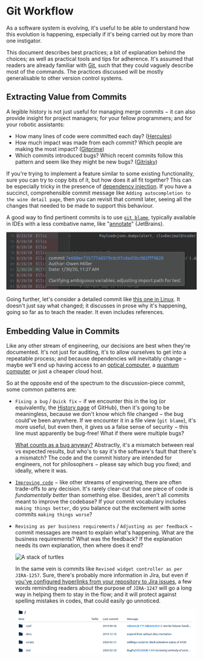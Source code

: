 # Git Workflow
As a software system is evolving, it's useful to be able to understand how this evolution is happening, especially if it's being carried out by more than one instigator.

This document describes best practices; a bit of explanation behind the choices; as well as practical tools and tips for adherence. It's assumed that readers are already familiar with [Git](https://git-scm.com/doc), such that they could vaguely describe most of the commands. The practices discussed will be mostly generalisable to other version control systems.

## Extracting Value from Commits
A legible history is not just useful for managing merge commits − it can also provide insight for project managers; for your fellow programmers; and for your robotic assistants:
* How many lines of code were committed each day? ([Hercules](https://github.com/src-d/hercules))
* How much impact was made from each commit? Which people are making the most impact? ([Gitprime](https://blog.gitprime.com/impact-a-better-way-to-measure-codebase-change/))
* Which commits introduced bugs? Which recent commits follow this pattern and seem like they might be new bugs? ([Gitrisky](https://medium.com/civis-analytics/predicting-code-bug-risk-with-git-metadata-bc0b675ad28f))

If you're trying to implement a feature similar to some existing functionality, sure you can try to copy bits of it, but how does it all fit together? This can be especially tricky in the presence of [dependency injection](https://en.wikipedia.org/wiki/Dependency_injection). If you have a succinct, comprehensible commit message like `Adding autocompletion to the wine detail page`, then you can revisit that commit later, seeing all the changes that needed to be made to support this behaviour.

A good way to find pertinent commits is to use [`git blame`](https://git-scm.com/docs/git-blame), typically available in IDEs with a less combative name, like "[annotate](https://www.jetbrains.com/help/idea/investigate-changes.html)" (JetBrains).

![Annotations in Pycharm](./assets/images/Pycharm_annotations.png)

Going further, let's consider a detailed commit like [this one in Linux](https://github.com/torvalds/linux/commit/6e88abb862898f55d083071e4423000983dcfe63). It doesn't just say what changed; it discusses in prose why it's happening, going so far as to teach the reader. It even includes references.

## Embedding Value in Commits

Like any other stream of engineering, our decisions are best when they're documented. It's not just for auditing, it's to allow ourselves to get into a repeatable process; and because dependencies will inevitably change − maybe we'll end up having access to an [optical computer](https://en.wikipedia.org/wiki/Optical_computing), a [quantum computer](https://en.wikipedia.org/wiki/Quantum_computing) or just a cheaper cloud host.

So at the opposite end of the spectrum to the discussion-piece commit, some common patterns are:
* `Fixing a bug` / `Quick fix` − if we encounter this in the log (or equivalently, the [History page](https://help.github.com/en/desktop/contributing-to-projects/viewing-the-branch-history) of GitHub), then it's going to be meaningless, because we don't know which file changed − the bug could've been anywhere. If we encounter it in a file view (`git blame`), it's more useful, but even then, it gives us a false sense of security − this line must apparently be bug-free! What if there were multiple bugs?

  [What counts as a bug anyway?](https://www.quora.com/Can-you-explain-in-simple-terms-what-a-software-bug-is) Abstractly, it's a mismatch between real vs expected results, but who's to say it's the software's fault that there's a mismatch? The code and the commit history are intended for engineers, not for philosophers − please say which bug you fixed; and ideally, where it was.

* [`Improving code`](https://github.com/django/django/commit/058b38b43ea4726be2914ecc967b8fb1da47d995#diff-e3e2a9bfd88566b05001b02a3f51d286) − like other streams of engineering, there are often trade-offs to any decision. It's rarely clear-cut that one piece of code is *fundamentally better* than something else. Besides, aren't all commits meant to improve the codebase? If your commit vocabulary includes `making things better`, do you balance out the excitement with some commits `making things worse`?

* `Revising as per business requirements` / `Adjusting as per feedback` − commit messages are meant to explain what's happening. What are the business requirements? What was the feedback? If the explanation needs its own explanation, then where does it end?

  ![A stack of turtles](https://upload.wikimedia.org/wikipedia/commons/thumb/4/47/River_terrapin.jpg/170px-River_terrapin.jpg)

  In the same vein is commits like `Revised widget controller as per JIRA-1257`. Sure, there's probably more information in Jira, but even if [you've configured hyperlinks from your repository to Jira issues](https://stackoverflow.com/a/58383541/1495729), a few words reminding readers about the purpose of `JIRA-1247` will go a long way in helping them to stay in the flow; and it will protect against spelling mistakes in codes, that could easily go unnoticed.

  ![Commits in BitBucket with hyperlinks to Jira issues](./assets/images/bitbucket_hyperlinks.png)
